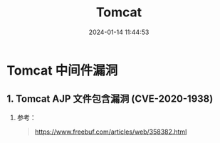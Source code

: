 ﻿---
title: Tomcat
categories:
- Network_Security
- Web
- Middleware
- Tomcat
tags:
- Network_Security
date: 2024-01-14 11:44:53
---

# Tomcat 中间件漏洞

## 1. Tomcat AJP 文件包含漏洞 (CVE-2020-1938)

1. 参考：

    > https://www.freebuf.com/articles/web/358382.html

